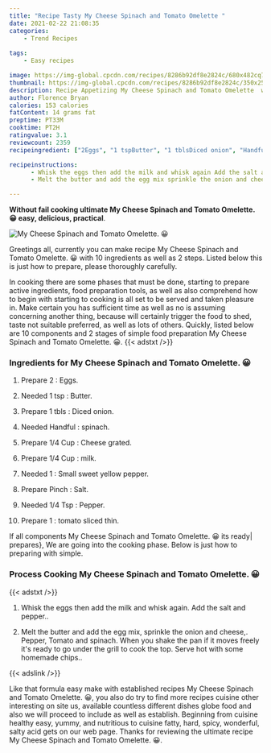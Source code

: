 ```yaml
---
title: "Recipe Tasty My Cheese Spinach and Tomato Omelette "
date: 2021-02-22 21:08:35
categories:
    - Trend Recipes
    
tags:
    - Easy recipes

image: https://img-global.cpcdn.com/recipes/8286b92df8e2824c/680x482cq70/my-cheese-spinach-and-tomato-omelette-😀-recipe-main-photo.jpg
thumbnail: https://img-global.cpcdn.com/recipes/8286b92df8e2824c/350x250cq70/my-cheese-spinach-and-tomato-omelette-😀-recipe-main-photo.jpg
description: Recipe Appetizing My Cheese Spinach and Tomato Omelette  with 10 ingredients and 2 stages of easy cooking.
author: Florence Bryan
calories: 153 calories
fatContent: 14 grams fat
preptime: PT33M
cooktime: PT2H
ratingvalue: 3.1
reviewcount: 2359
recipeingredient: ["2Eggs", "1 tspButter", "1 tblsDiced onion", "Handfulspinach", "1/4 CupCheese grated", "1/4 Cupmilk", "1Small sweet yellow pepper", "PinchSalt", "1/4 TspPepper", "1tomato sliced thin"]

recipeinstructions: 
      - Whisk the eggs then add the milk and whisk again Add the salt and pepper 
      - Melt the butter and add the egg mix sprinkle the onion and cheese Pepper Tomato and spinach When you shake the pan if it moves freely its ready to go under the grill to cook the top Serve hot with some homemade chips

---
```




**Without fail cooking ultimate My Cheese Spinach and Tomato Omelette. 😀 easy, delicious, practical**. 


![My Cheese Spinach and Tomato Omelette. 😀](https://img-global.cpcdn.com/recipes/8286b92df8e2824c/680x482cq70/my-cheese-spinach-and-tomato-omelette-😀-recipe-main-photo.jpg "My Cheese Spinach and Tomato Omelette. 😀")




Greetings all, currently you can make recipe My Cheese Spinach and Tomato Omelette. 😀 with 10 ingredients as well as 2 steps. Listed below this is just how to prepare, please thoroughly carefully.

In cooking there are some phases that must be done, starting to prepare active ingredients, food preparation tools, as well as also comprehend how to begin with starting to cooking is all set to be served and taken pleasure in. Make certain you has sufficient time as well as no is assuming concerning another thing, because will certainly trigger the food to shed, taste not suitable preferred, as well as lots of others. Quickly, listed below are 10 components and 2 stages of simple food preparation My Cheese Spinach and Tomato Omelette. 😀.
{{< adstxt />}}

### Ingredients for My Cheese Spinach and Tomato Omelette. 😀


1. Prepare 2 : Eggs.

1. Needed 1 tsp : Butter.

1. Prepare 1 tbls : Diced onion.

1. Needed Handful : spinach.

1. Prepare 1/4 Cup : Cheese grated.

1. Prepare 1/4 Cup : milk.

1. Needed 1 : Small sweet yellow pepper.

1. Prepare Pinch : Salt.

1. Needed 1/4 Tsp : Pepper.

1. Prepare 1 : tomato sliced thin.



If all components My Cheese Spinach and Tomato Omelette. 😀 its ready| prepares}, We are going into the cooking phase. Below is just how to preparing with simple.

### Process Cooking My Cheese Spinach and Tomato Omelette. 😀

{{< adstxt />}}


1. Whisk the eggs then add the milk and whisk again. Add the salt and pepper..



1. Melt the butter and add the egg mix, sprinkle the onion and cheese,. Pepper, Tomato and spinach. When you shake the pan if it moves freely it&#39;s ready to go under the grill to cook the top. Serve hot with some homemade chips..





{{< adslink />}}

Like that formula easy make with established recipes My Cheese Spinach and Tomato Omelette. 😀, you also do try to find more recipes cuisine other interesting on site us, available countless different dishes globe food and also we will proceed to include as well as establish. Beginning from cuisine healthy easy, yummy, and nutritious to cuisine fatty, hard, spicy, wonderful, salty acid gets on our web page. Thanks for reviewing the ultimate recipe My Cheese Spinach and Tomato Omelette. 😀.
